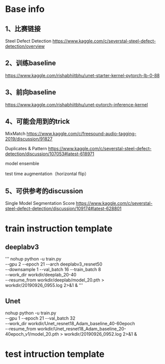 # Base info
## 1、比赛链接
Steel Defect Detection
https://www.kaggle.com/c/severstal-steel-defect-detection/overview

## 2、训练baseline
https://www.kaggle.com/rishabhiitbhu/unet-starter-kernel-pytorch-lb-0-88

## 3、前向baseline
https://www.kaggle.com/rishabhiitbhu/unet-pytorch-inference-kernel

## 4、可能会用到的trick
MixMatch https://www.kaggle.com/c/freesound-audio-tagging-2019/discussion/91827

Duplicates & Pattern
https://www.kaggle.com/c/severstal-steel-defect-detection/discussion/107053#latest-618971

model ensemble

test time augmentation（horizontal flip）

## 5、可供参考的discussion
Single Model Segmentation Score
https://www.kaggle.com/c/severstal-steel-defect-detection/discussion/109174#latest-628801

# train instruction template

## deeplabv3
'''
nohup python -u train.py \
    --gpu 2 --epoch 21 --arch deeplabv3_resnet50 \
    --downsample 1 --val_batch 16 --train_batch 8 \
    --work_dir workdir/deeplab_20-40 \
    --resume_from workdir/deeplab/model_20.pth > workdir/20190926_0955.log 2>&1 &
'''

## Unet
nohup python -u train.py \
    --gpu 1 --epoch 21 --val_batch 32 \
    --work_dir workdir/Unet_resnet18_Adam_baseline_40-60epoch \
    --resume_from workdir/Unet_resnet18_Adam_baseline_20-40epoch_v1/model_20.pth > workdir/20190926_0952.log 2>&1 &

# test intruction template